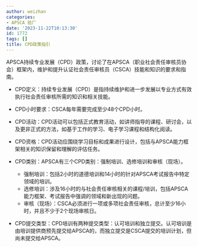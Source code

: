 ```yaml
---
author: weizhan
categories:
- APSCA 验厂
date: '2023-11-22T10:13:30'
id: 1772
tags: []
title: CPD政策指引
---
```


APSCA持续专业发展（CPD）政策，讨论了在APSCA（职业社会责任审核员协会）框架内，维护和提升认证社会责任审核员（CSCA）技能和知识的要求和指南。

  * CPD定义：持续专业发展（CPD）是指持续维护和进一步发展以专业方式有效执行社会责任审核所需的知识和相关技能。
  * CPD小时要求：CSCA每年需要完成至少48个CPD小时。
  * CPD活动：CPD活动可以包括正式教育活动，如讲师指导的课程、研讨会，以及更非正式的方法，如基于工作的学习、电子学习课程和结构化阅读。
  * CPD资格：CPD活动应围绕学习目标和成果进行设计，包括与APSCA能力框架相关的知识保留和理解的评估任务。
  * CPD类别：APSCA有三个CPD类别：强制培训、选修培训和审核（现场）。 
    * 强制培训：包括2小时的道德培训和14小时的针对APSCA考试报告中特定领域的培训。
    * 选修培训：涉及16小时的与社会责任审核相关的课程/培训，包括APSCA能力框架、考试报告中强调的领域和新出现的问题。
    * 审核（现场）：CSCA必须进行一项或多项社会责任审核，总计至少16小时，并且不少于2个现场审核日。

  * CPD提交类型：CPD培训有两种提交类型：认可培训和独立提交。认可培训是由培训提供商预先提交给APSCA的，而独立提交是CSCA提交的培训计划，但尚未提交给APSCA。

